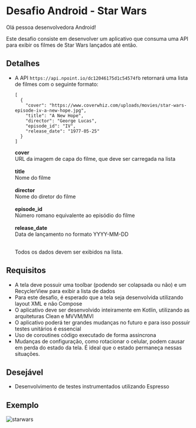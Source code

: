 # Desafio Android - Star Wars

Olá pessoa desenvolvedora Android!

Este desafio consiste em desenvolver um aplicativo que consuma uma API para exibir os filmes de Star Wars lançados até então.

## Detalhes
- A API ```https://api.npoint.io/dc12046175d1c54574fb``` retornará uma lista de filmes com o seguinte formato:

    ```
    [
      {
        "cover": "https://www.coverwhiz.com/uploads/movies/star-wars-episode-iv-a-new-hope.jpg",
        "title": "A New Hope",
        "director": "George Lucas",
        "episode_id": "IV",
        "release_date": "1977-05-25"
      }
  ]
  ```
  
  
  **cover** <br>URL da imagem de capa do filme, que deve ser carregada na lista<br><br>
  **title** <br>Nome do filme<br><br>
  **director** <br>Nome do diretor do filme<br><br>
  **episode_id** <br>Número romano equivalente ao episódio do filme<br><br>
  **release_date** <br>Data de lançamento no formato YYYY-MM-DD<br><br>
  
  Todos os dados devem ser exibidos na lista.
  

## Requisitos

- A tela deve possuir uma toolbar (podendo ser colapsada ou não) e um RecyclerView para exibir a lista de dados
- Para este desafio, é esperado que a tela seja desenvolvida utilizando layout XML e não Compose
- O aplicativo deve ser desenvolvido inteiramente em Kotlin, utilizando as arquiteturas Clean e MVVM/MVI
- O aplicativo poderá ter grandes mudanças no futuro e para isso possuir testes unitários é essencial
- Uso de coroutines código executado de forma assincrona
- Mudanças de configuração, como rotacionar o celular, podem causar em perda do estado da tela. É ideal que o estado permaneça nessas situações.

## Desejável

- Desenvolvimento de testes instrumentados utilizando Espresso

## Exemplo
![starwars](https://user-images.githubusercontent.com/11378932/192324338-17f6385b-cd0e-487c-94d1-253e2d1ad2d6.gif)

